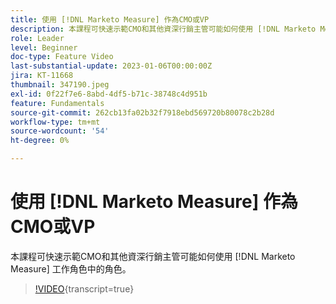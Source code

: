 ```yaml
---
title: 使用 [!DNL Marketo Measure] 作為CMO或VP
description: 本課程可快速示範CMO和其他資深行銷主管可能如何使用 [!DNL Marketo Measure] 工作角色中的角色。
role: Leader
level: Beginner
doc-type: Feature Video
last-substantial-update: 2023-01-06T00:00:00Z
jira: KT-11668
thumbnail: 347190.jpeg
exl-id: 0f22f7e6-8abd-4df5-b71c-38748c4d951b
feature: Fundamentals
source-git-commit: 262cb13fa02b32f7918ebd569720b80078c2b28d
workflow-type: tm+mt
source-wordcount: '54'
ht-degree: 0%

---
```


# 使用 [!DNL Marketo Measure] 作為CMO或VP

本課程可快速示範CMO和其他資深行銷主管可能如何使用 [!DNL Marketo Measure] 工作角色中的角色。

>[!VIDEO](https://video.tv.adobe.com/v/347190/?learn=on){transcript=true}
